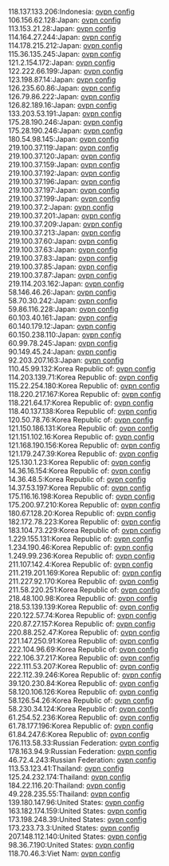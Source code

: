 118.137.133.206:Indonesia: [ovpn config](vpn/118_137_133_206.ovpn)  
106.156.62.128:Japan: [ovpn config](vpn/106_156_62_128.ovpn)  
113.153.21.28:Japan: [ovpn config](vpn/113_153_21_28.ovpn)  
114.164.27.244:Japan: [ovpn config](vpn/114_164_27_244.ovpn)  
114.178.215.212:Japan: [ovpn config](vpn/114_178_215_212.ovpn)  
115.36.135.245:Japan: [ovpn config](vpn/115_36_135_245.ovpn)  
121.2.154.172:Japan: [ovpn config](vpn/121_2_154_172.ovpn)  
122.222.66.199:Japan: [ovpn config](vpn/122_222_66_199.ovpn)  
123.198.87.14:Japan: [ovpn config](vpn/123_198_87_14.ovpn)  
126.235.60.86:Japan: [ovpn config](vpn/126_235_60_86.ovpn)  
126.79.86.222:Japan: [ovpn config](vpn/126_79_86_222.ovpn)  
126.82.189.16:Japan: [ovpn config](vpn/126_82_189_16.ovpn)  
133.203.53.191:Japan: [ovpn config](vpn/133_203_53_191.ovpn)  
175.28.190.246:Japan: [ovpn config](vpn/175_28_190_246.ovpn)  
175.28.190.246:Japan: [ovpn config](vpn/175_28_190_246.ovpn)  
180.54.98.145:Japan: [ovpn config](vpn/180_54_98_145.ovpn)  
219.100.37.119:Japan: [ovpn config](vpn/219_100_37_119.ovpn)  
219.100.37.120:Japan: [ovpn config](vpn/219_100_37_120.ovpn)  
219.100.37.159:Japan: [ovpn config](vpn/219_100_37_159.ovpn)  
219.100.37.192:Japan: [ovpn config](vpn/219_100_37_192.ovpn)  
219.100.37.196:Japan: [ovpn config](vpn/219_100_37_196.ovpn)  
219.100.37.197:Japan: [ovpn config](vpn/219_100_37_197.ovpn)  
219.100.37.199:Japan: [ovpn config](vpn/219_100_37_199.ovpn)  
219.100.37.2:Japan: [ovpn config](vpn/219_100_37_2.ovpn)  
219.100.37.201:Japan: [ovpn config](vpn/219_100_37_201.ovpn)  
219.100.37.209:Japan: [ovpn config](vpn/219_100_37_209.ovpn)  
219.100.37.213:Japan: [ovpn config](vpn/219_100_37_213.ovpn)  
219.100.37.60:Japan: [ovpn config](vpn/219_100_37_60.ovpn)  
219.100.37.63:Japan: [ovpn config](vpn/219_100_37_63.ovpn)  
219.100.37.83:Japan: [ovpn config](vpn/219_100_37_83.ovpn)  
219.100.37.85:Japan: [ovpn config](vpn/219_100_37_85.ovpn)  
219.100.37.87:Japan: [ovpn config](vpn/219_100_37_87.ovpn)  
219.114.203.162:Japan: [ovpn config](vpn/219_114_203_162.ovpn)  
58.146.46.26:Japan: [ovpn config](vpn/58_146_46_26.ovpn)  
58.70.30.242:Japan: [ovpn config](vpn/58_70_30_242.ovpn)  
59.86.116.228:Japan: [ovpn config](vpn/59_86_116_228.ovpn)  
60.103.40.161:Japan: [ovpn config](vpn/60_103_40_161.ovpn)  
60.140.179.12:Japan: [ovpn config](vpn/60_140_179_12.ovpn)  
60.150.238.110:Japan: [ovpn config](vpn/60_150_238_110.ovpn)  
60.99.78.245:Japan: [ovpn config](vpn/60_99_78_245.ovpn)  
90.149.45.24:Japan: [ovpn config](vpn/90_149_45_24.ovpn)  
92.203.207.163:Japan: [ovpn config](vpn/92_203_207_163.ovpn)  
110.45.99.132:Korea Republic of: [ovpn config](vpn/110_45_99_132.ovpn)  
114.203.139.71:Korea Republic of: [ovpn config](vpn/114_203_139_71.ovpn)  
115.22.254.180:Korea Republic of: [ovpn config](vpn/115_22_254_180.ovpn)  
118.220.217.167:Korea Republic of: [ovpn config](vpn/118_220_217_167.ovpn)  
118.221.64.17:Korea Republic of: [ovpn config](vpn/118_221_64_17.ovpn)  
118.40.137.138:Korea Republic of: [ovpn config](vpn/118_40_137_138.ovpn)  
120.50.78.76:Korea Republic of: [ovpn config](vpn/120_50_78_76.ovpn)  
121.150.186.131:Korea Republic of: [ovpn config](vpn/121_150_186_131.ovpn)  
121.151.102.16:Korea Republic of: [ovpn config](vpn/121_151_102_16.ovpn)  
121.168.190.156:Korea Republic of: [ovpn config](vpn/121_168_190_156.ovpn)  
121.179.247.39:Korea Republic of: [ovpn config](vpn/121_179_247_39.ovpn)  
125.130.1.23:Korea Republic of: [ovpn config](vpn/125_130_1_23.ovpn)  
14.36.16.154:Korea Republic of: [ovpn config](vpn/14_36_16_154.ovpn)  
14.36.48.5:Korea Republic of: [ovpn config](vpn/14_36_48_5.ovpn)  
14.37.53.197:Korea Republic of: [ovpn config](vpn/14_37_53_197.ovpn)  
175.116.16.198:Korea Republic of: [ovpn config](vpn/175_116_16_198.ovpn)  
175.200.97.210:Korea Republic of: [ovpn config](vpn/175_200_97_210.ovpn)  
180.67.128.20:Korea Republic of: [ovpn config](vpn/180_67_128_20.ovpn)  
182.172.78.223:Korea Republic of: [ovpn config](vpn/182_172_78_223.ovpn)  
183.104.73.229:Korea Republic of: [ovpn config](vpn/183_104_73_229.ovpn)  
1.229.155.131:Korea Republic of: [ovpn config](vpn/1_229_155_131.ovpn)  
1.234.190.46:Korea Republic of: [ovpn config](vpn/1_234_190_46.ovpn)  
1.249.99.236:Korea Republic of: [ovpn config](vpn/1_249_99_236.ovpn)  
211.107.142.4:Korea Republic of: [ovpn config](vpn/211_107_142_4.ovpn)  
211.219.201.169:Korea Republic of: [ovpn config](vpn/211_219_201_169.ovpn)  
211.227.92.170:Korea Republic of: [ovpn config](vpn/211_227_92_170.ovpn)  
211.58.220.251:Korea Republic of: [ovpn config](vpn/211_58_220_251.ovpn)  
218.48.100.98:Korea Republic of: [ovpn config](vpn/218_48_100_98.ovpn)  
218.53.139.139:Korea Republic of: [ovpn config](vpn/218_53_139_139.ovpn)  
220.122.57.74:Korea Republic of: [ovpn config](vpn/220_122_57_74.ovpn)  
220.87.27.157:Korea Republic of: [ovpn config](vpn/220_87_27_157.ovpn)  
220.88.252.47:Korea Republic of: [ovpn config](vpn/220_88_252_47.ovpn)  
221.147.250.91:Korea Republic of: [ovpn config](vpn/221_147_250_91.ovpn)  
222.104.96.69:Korea Republic of: [ovpn config](vpn/222_104_96_69.ovpn)  
222.106.37.217:Korea Republic of: [ovpn config](vpn/222_106_37_217.ovpn)  
222.111.53.207:Korea Republic of: [ovpn config](vpn/222_111_53_207.ovpn)  
222.112.39.246:Korea Republic of: [ovpn config](vpn/222_112_39_246.ovpn)  
39.120.230.84:Korea Republic of: [ovpn config](vpn/39_120_230_84.ovpn)  
58.120.106.126:Korea Republic of: [ovpn config](vpn/58_120_106_126.ovpn)  
58.126.54.26:Korea Republic of: [ovpn config](vpn/58_126_54_26.ovpn)  
58.230.34.124:Korea Republic of: [ovpn config](vpn/58_230_34_124.ovpn)  
61.254.52.236:Korea Republic of: [ovpn config](vpn/61_254_52_236.ovpn)  
61.78.177.196:Korea Republic of: [ovpn config](vpn/61_78_177_196.ovpn)  
61.84.247.6:Korea Republic of: [ovpn config](vpn/61_84_247_6.ovpn)  
176.113.58.33:Russian Federation: [ovpn config](vpn/176_113_58_33.ovpn)  
178.163.94.9:Russian Federation: [ovpn config](vpn/178_163_94_9.ovpn)  
46.72.4.243:Russian Federation: [ovpn config](vpn/46_72_4_243.ovpn)  
113.53.123.41:Thailand: [ovpn config](vpn/113_53_123_41.ovpn)  
125.24.232.174:Thailand: [ovpn config](vpn/125_24_232_174.ovpn)  
184.22.116.20:Thailand: [ovpn config](vpn/184_22_116_20.ovpn)  
49.228.235.55:Thailand: [ovpn config](vpn/49_228_235_55.ovpn)  
139.180.147.96:United States: [ovpn config](vpn/139_180_147_96.ovpn)  
163.182.174.159:United States: [ovpn config](vpn/163_182_174_159.ovpn)  
173.198.248.39:United States: [ovpn config](vpn/173_198_248_39.ovpn)  
173.233.73.3:United States: [ovpn config](vpn/173_233_73_3.ovpn)  
207.148.112.140:United States: [ovpn config](vpn/207_148_112_140.ovpn)  
98.36.7.190:United States: [ovpn config](vpn/98_36_7_190.ovpn)  
118.70.46.3:Viet Nam: [ovpn config](vpn/118_70_46_3.ovpn)  

